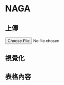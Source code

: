# NAGA

<script src="https://cdn.jsdelivr.net/npm/chart.js"></script>

## 上傳
<div id="upload-file">
<input type="file" id="csvFile" accept=".csv" onchange="uploadFile()">
</div>

## 視覺化
<div><canvas id="myChart"></canvas></div>

## 表格內容
<div><table id="csvTable"></table></div>
  


<style>
#myChart {
    width: 100%;   /* This will make the chart take up the full width of its container */
    height: 300px; /* This will make the chart 300 pixels high */
}
</style>

<script>
// Function to parse CSV data
function parseCSV(data) {
    const rows = data.split('\n');
    let dates = [];
    let matchRates = [];
    let similarity = [];
    let badHandRates = [];
    let Rs = [];

    // Skip the first row (headers)
    for (let i = 1; i < rows.length; i++) {
        const cells = rows[i].split(',');

        dates.push(cells[0]);
        matchRates.push(parseFloat(cells[1]));
        similarity.push(parseFloat(cells[2]));
        badHandRates.push(parseFloat(cells[3]));
        Rs.push(parseInt(cells[4]));
    }

    return {dates, matchRates, similarity, badHandRates, Rs};
}

// Function to parse CSV data and create an HTML table
function createTable(data) {
    const table = document.getElementById('csvTable');

    // Create header row
    const headerRow = document.createElement('tr');
    const headers = ['日期', '一致率', '類似度', '惡手率', 'R'];
    for (const header of headers) {
        const th = document.createElement('th');
        th.textContent = header;
        headerRow.appendChild(th);
    }
    table.appendChild(headerRow);

    // Create data rows
    for (let i = 0; i < data.dates.length; i++) {
        const row = document.createElement('tr');

        let dateCell = document.createElement('td');
        let matchRateCell = document.createElement('td');
        let similarityCell = document.createElement('td');
        let badHandRateCell = document.createElement('td');
        let RCell = document.createElement('td');

        dateCell.textContent = data.dates[i];
        matchRateCell.textContent = data.matchRates[i];
        similarityCell.textContent = data.similarity[i];
        badHandRateCell.textContent = data.badHandRates[i];
        RCell.textContent = data.Rs[i];

        row.appendChild(dateCell);
        row.appendChild(matchRateCell);
        row.appendChild(similarityCell);
        row.appendChild(badHandRateCell);
        row.appendChild(RCell);

        table.appendChild(row);
    }
}

function uploadFile() {
    const csvFile = document.getElementById('csvFile').files[0];
    if (!csvFile) {
        alert('No file selected!');
        return;
    }

    const reader = new FileReader();
    reader.onload = function(event) {
        const data = parseCSV(event.target.result);
        // Reverse the data for the chart, but use the original data for the table
        const reversedData = {
            dates: [...data.dates].reverse(),
            matchRates: [...data.matchRates].reverse(),
            similarity: [...data.similarity].reverse(),
            badHandRates: [...data.badHandRates].reverse(),
            Rs: [...data.Rs].reverse()
        };
        drawChart(reversedData);
        createTable(data);
    };
    reader.readAsText(csvFile);
}

function drawChart(data) {
    var ctx = document.getElementById('myChart').getContext('2d');
    var myChart = new Chart(ctx, {
        maintainAspectRatio: false,
        type: 'line',
        data: {
            labels: data.dates,
            datasets: [
                {
                    label: '一致率',
                    data: data.matchRates,
                    borderColor: 'rgba(255, 99, 132, 1)',
                    borderWidth: 1,
                    yAxisID: 'y-axis-1',
                    tension: 0.4  // This line added
                },
                {
                    label: '類似度',
                    data: data.similarity,
                    borderColor: 'rgba(75, 192, 192, 1)',
                    borderWidth: 1,
                    yAxisID: 'y-axis-1',
                    tension: 0.4  // This line added
                },
                {
                    label: '惡手率',
                    data: data.badHandRates,
                    borderColor: 'rgba(255, 206, 86, 1)',
                    borderWidth: 1,
                    yAxisID: 'y-axis-1',
                    tension: 0.4  // This line added
                },
                {
                    label: 'R',
                    data: data.Rs,
                    borderColor: 'rgba(153, 102, 255, 1)',
                    borderWidth: 1,
                    yAxisID: 'y-axis-2',
                    tension: 0.4  // This line added
                }
            ]
        },
        options: {
            scales: {
                yAxes: [{
                    id: 'y-axis-1',
                    type: 'linear',
                    position: 'left',
                    beginAtZero: true
                }, {
                    id: 'y-axis-2',
                    type: 'linear',
                    position: 'right',
                    beginAtZero: true,
                    grid: {
                        drawOnChartArea: false
                    },
                }]
            }
        }
    });
}
</script>
